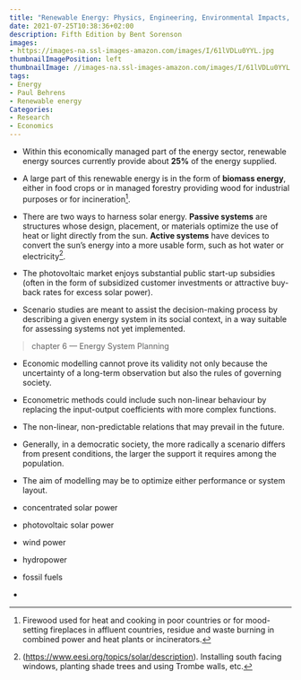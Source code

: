 ```yaml
---
title: "Renewable Energy: Physics, Engineering, Environmental Impacts, Economics and Planning"
date: 2021-07-25T10:38:36+02:00
description: Fifth Edition by Bent Sorenson
images:
- https://images-na.ssl-images-amazon.com/images/I/61lVDLu0YYL.jpg
thumbnailImagePosition: left
thumbnailImage: //images-na.ssl-images-amazon.com/images/I/61lVDLu0YYL.jpg
tags:
- Energy
- Paul Behrens
- Renewable energy
Categories:
- Research
- Economics
---
```


* Within this economically managed part of the energy sector, renewable energy sources currently provide about **25%** of the energy supplied.

* A large part of this renewable energy is in the form of **biomass energy**, either in food crops or in managed forestry providing wood for industrial purposes or for incineration[^in].

* There are two ways to harness solar energy. **Passive systems** are structures whose design, placement, or materials optimize the use of heat or light directly from the sun. **Active systems** have devices to convert the sun’s energy into a more usable form, such as hot water or electricity[^ele].

* The photovoltaic market enjoys substantial public start-up subsidies (often in the form of subsidized customer investments or attractive buy-back rates for excess solar power).

* Scenario studies are meant to assist the decision-making process by describing a given energy system in its social context, in a way suitable for assessing systems not yet implemented.
> chapter 6 — Energy System Planning

* Economic modelling cannot prove its validity not only because the uncertainty of a long-term observation but also the rules of governing society.

* Econometric methods could include such non-linear behaviour by replacing the input-output coefficients with more complex functions.

* The non-linear, non-predictable relations that may prevail in the future.

* Generally, in a democratic society, the more radically a scenario differs from present conditions, the larger the support it requires among the population.

* The aim of modelling may be to optimize either performance or system layout.

* concentrated solar power
* photovoltaic solar power
* wind power
* hydropower
* fossil fuels
*







[^in]: Firewood used for heat and cooking in poor countries or for mood-setting fireplaces in affluent countries, residue and waste burning in combined power and heat plants or incinerators.
[^ele]: (https://www.eesi.org/topics/solar/description). Installing south facing windows, planting shade trees and using Trombe walls, etc.
